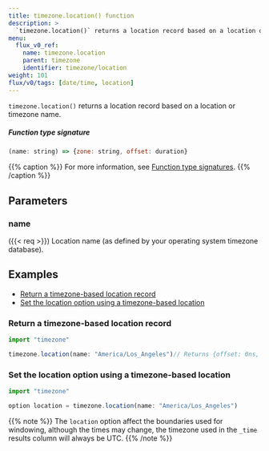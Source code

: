 ```yaml
---
title: timezone.location() function
description: >
  `timezone.location()` returns a location record based on a location or timezone name.
menu:
  flux_v0_ref:
    name: timezone.location
    parent: timezone
    identifier: timezone/location
weight: 101
flux/v0/tags: [date/time, location]
---
```


<!------------------------------------------------------------------------------

IMPORTANT: This page was generated from comments in the Flux source code. Any
edits made directly to this page will be overwritten the next time the
documentation is generated. 

To make updates to this documentation, update the function comments above the
function definition in the Flux source code:

https://github.com/influxdata/flux/blob/master/stdlib/timezone/timezone.flux#L70-L70

Contributing to Flux: https://github.com/influxdata/flux#contributing
Fluxdoc syntax: https://github.com/influxdata/flux/blob/master/docs/fluxdoc.md

------------------------------------------------------------------------------->

`timezone.location()` returns a location record based on a location or timezone name.



##### Function type signature

```js
(name: string) => {zone: string, offset: duration}
```

{{% caption %}}
For more information, see [Function type signatures](/flux/v0/function-type-signatures/).
{{% /caption %}}

## Parameters

### name
({{< req >}})
Location name (as defined by your operating system timezone database).




## Examples

- [Return a timezone-based location record](#return-a-timezone-based-location-record)
- [Set the location option using a timezone-based location](#set-the-location-option-using-a-timezone-based-location)

### Return a timezone-based location record

```js
import "timezone"

timezone.location(name: "America/Los_Angeles")// Returns {offset: 0ns, zone: "America/Los_Angeles"}


```


### Set the location option using a timezone-based location

```js
import "timezone"

option location = timezone.location(name: "America/Los_Angeles")

```

{{% note %}}
The `location` option affect the boundaries used for windowing, although the times may change, the timezone used in the `_time` results column will always be UTC.
{{% /note %}}
